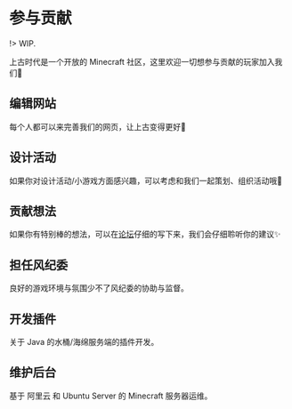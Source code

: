 # 参与贡献

!> WIP.

上古时代是一个开放的 Minecraft 社区，这里欢迎一切想参与贡献的玩家加入我们💫

## 编辑网站

每个人都可以来完善我们的网页，让上古变得更好🥳

## 设计活动

如果你对设计活动/小游戏方面感兴趣，可以考虑和我们一起策划、组织活动哦🎉

## 贡献想法

如果你有特别棒的想法，可以在[论坛](https://bbs.mimaru.me/)仔细的写下来，我们会仔细聆听你的建议✨

## 担任风纪委

良好的游戏环境与氛围少不了风纪委的协助与监督。

## 开发插件

关于 Java 的水桶/海绵服务端的插件开发。

## 维护后台

基于 阿里云 和 Ubuntu Server 的 Minecraft 服务器运维。
